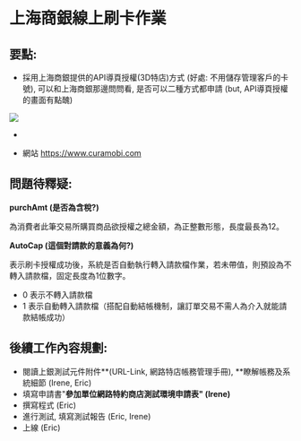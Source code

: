 # 上海商銀線上刷卡作業

## 要點:

*   採用上海商銀提供的API導頁授權(3D特店)方式 (好處: 不用儲存管理客戶的卡號), 可以和上海商銀那邊問問看, 是否可以二種方式都申請 (but, API導頁授權的畫面有點醜)

![](https://hackpad-attachments.s3.amazonaws.com/hackpad.com_Ae9zIqmuWvH_p.236988_1427679947057_undefined)

*

*   網站 [](https://www.curamobi.com)https://www.curamobi.com

## 問題待釋疑:

**purchAmt (是否為含稅?)**

為消費者此筆交易所購買商品欲授權之總金額，為正整數形態，長度最長為12。

**AutoCap (這個對請款的意義為何?)**

表示刷卡授權成功後，系統是否自動執行轉入請款檔作業，若未帶值，則預設為不轉入請款檔，固定長度為1位數字。

*   0 表示不轉入請款檔
*   1 表示自動轉入請款檔（搭配自動結帳機制，讓訂單交易不需人為介入就能請款結帳成功）

## 後續工作內容規劃:

*   閱讀上銀測試元件附件**(URL-Link, 網路特店帳務管理手冊), **瞭解帳務及系統細節 (Irene, Eric)
*   填寫申請書"**參加單位網路特約商店測試環境申請表" (Irene)**
*   撰寫程式 (Eric)
*   進行測試, 填寫測試報告 (Eric, Irene)
*   上線 (Eric)